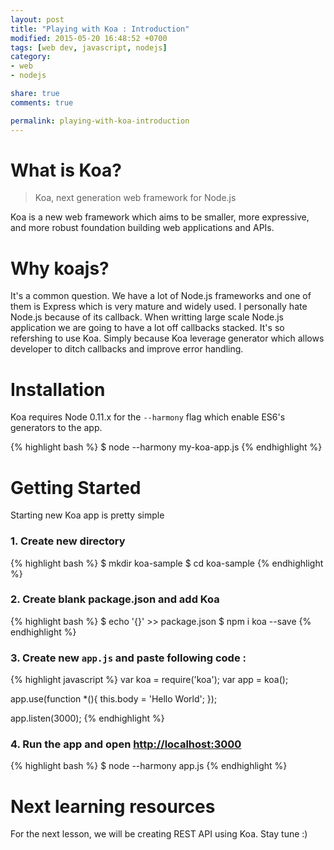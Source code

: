 ```yaml
---
layout: post
title: "Playing with Koa : Introduction"
modified: 2015-05-20 16:48:52 +0700
tags: [web dev, javascript, nodejs]
category:
- web
- nodejs

share: true
comments: true

permalink: playing-with-koa-introduction
---
```


# What is Koa?
> Koa, next generation web framework for Node.js

Koa is a new web framework which aims to be smaller, more expressive, and more robust foundation building web applications and APIs.

# Why koajs?

It's a common question. We have a lot of Node.js frameworks and one of them is Express which is very mature and widely used. I personally hate Node.js because of its callback. When writting large scale Node.js application we are going to have a lot off callbacks stacked. It's so refershing to use Koa. Simply because Koa leverage generator which allows developer to ditch callbacks and improve error handling.

# Installation

Koa requires Node 0.11.x for the ```--harmony``` flag which enable ES6's generators to the app.

{% highlight bash %}
$ node --harmony my-koa-app.js
{% endhighlight %}

# Getting Started

Starting new Koa app is pretty simple

### 1. Create new directory 

{% highlight bash %}
$ mkdir koa-sample
$ cd koa-sample
{% endhighlight %}

### 2. Create blank package.json and add Koa

{% highlight bash %}
$ echo '{}' >> package.json 
$ npm i koa --save
{% endhighlight %}

### 3. Create new ```app.js``` and paste following code :

{% highlight javascript %}
var koa = require('koa');
var app = koa();

app.use(function *(){
  this.body = 'Hello World';
});

app.listen(3000);
{% endhighlight %}

### 4. Run the app and open [http://localhost:3000](http://localhost:3000)

{% highlight bash %}
$ node --harmony app.js
{% endhighlight %}

# Next learning resources

For the next lesson, we will be creating REST API using Koa.
Stay tune :) 
